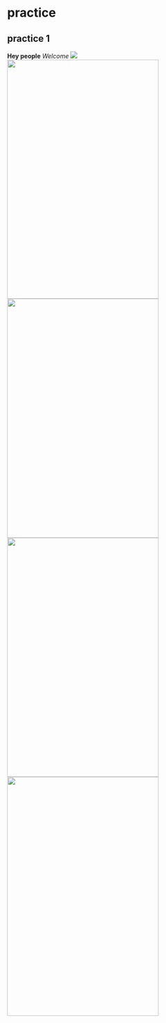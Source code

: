 # practice
## practice 1
**Hey people**
_Welcome_
<img src=“https://user-images.githubusercontent.com/124692720/219932913-6e23f62f-fd70-4d2f-8fa6-dba853a6ff67.jpg” width=“550” height=“350”>
<img src="https://user-images.githubusercontent.com/125072577/219838007-20b6fc5a-8667-4e72-b4d2-b9cd0975807e.jpg" width="350" height="550">
<img src="https://user-images.githubusercontent.com/124692720/219933485-8ccf2e84-b199-43dd-8a1d-5b4678baebe2.JPG" width="350" height="550">
<img src="https://user-images.githubusercontent.com/124692720/219933586-3a24a3e1-4af6-4ae8-9240-35daa2d586dc.png" width="350" height="550">
<img src="https://user-images.githubusercontent.com/124692720/219933674-a76c3dc9-4891-4bf3-8403-b96e9557bcbe.png" width="350" height="550">

